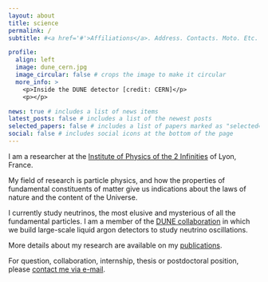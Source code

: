 ```yaml
---
layout: about
title: science
permalink: /
subtitle: #<a href='#'>Affiliations</a>. Address. Contacts. Moto. Etc.

profile:
  align: left
  image: dune_cern.jpg
  image_circular: false # crops the image to make it circular
  more_info: >
    <p>Inside the DUNE detector [credit: CERN]</p>
    <p></p>

news: true # includes a list of news items
latest_posts: false # includes a list of the newest posts
selected_papers: false # includes a list of papers marked as "selected={true}"
social: false # includes social icons at the bottom of the page
---
```


I am a researcher at the [Institute of Physics of the 2 Infinities](https://www.ip2i.in2p3.fr/?lang=en) of Lyon, France.

My field of research is particle physics, and how the properties of fundamental constituents of matter give us indications about the laws of nature and the content of the Universe.

I currently study neutrinos, the most elusive and mysterious of all the fundamental particles.
I am a member of the [DUNE collaboration](https://www.dunescience.org/) in which we build large-scale liquid argon detectors to study neutrino oscillations. 

More details about my research are available on my [publications](https://inspirehep.net/authors/1348388).

For question, collaboration, internship, thesis or postdoctoral position, please [contact me via e-mail](https://annuaire.in2p3.fr/6470-11492/leila-haegel).